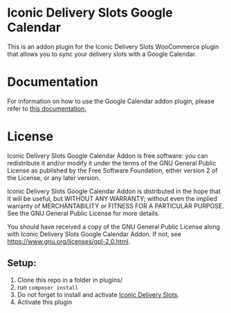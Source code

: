 # Iconic Delivery Slots Google Calendar
This is an addon plugin for the Iconic Delivery Slots WooCommerce plugin that allows you to sync your delivery slots with a Google Calendar.

# Documentation
For information on how to use the Google Calendar addon plugin, please refer to [this documentation.](https://iconicwp.com/docs/woocommerce-delivery-slots/how-to-integrate-google-calendar-with-iconic-delivery-slots/)

# License
Iconic Delivery Slots Google Calendar Addon is free software: you can redistribute it and/or modify it under the terms of the GNU General Public License as published by the Free Software Foundation, either version 2 of the License, or any later version.

Iconic Delivery Slots Google Calendar Addon is distributed in the hope that it will be useful, but WITHOUT ANY WARRANTY; without even the implied warranty of MERCHANTABILITY or FITNESS FOR A PARTICULAR PURPOSE. See the GNU General Public License for more details.

You should have received a copy of the GNU General Public License along with Iconic Delivery Slots Google Calendar Addon. If not, see https://www.gnu.org/licenses/gpl-2.0.html.

## Setup:
1. Clone this repo in a folder in plugins/
1. run `composer install`
2. Do not forget to install and activate [Iconic Delivery Slots](https://iconicwp.com/products/woocommerce-delivery-slots/).
3. Activate this plugin

